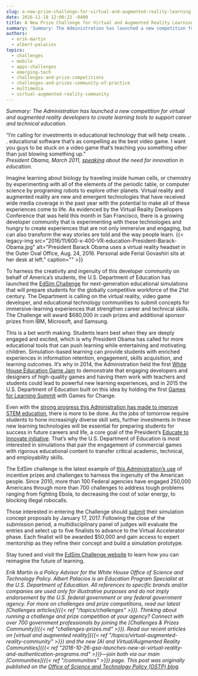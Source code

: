 ```yaml
---
slug: a-new-prize-challenge-for-virtual-and-augmented-reality-learning-tools
date: 2016-11-18 12:00:22 -0400
title: A New Prize Challenge for Virtual and Augmented Reality Learning Tools
summary: 'Summary: The Administration has launched a new competition for virtual and augmented reality developers to create learning tools to support career and technical education. &ldquo;I’m calling for investments in educational technology that will help create. . . educational software that’s as compelling as the best video game. I want you guys to be stuck on'
authors:
  - erik-martin
  - albert-palacios
topics:
  - challenges
  - mobile
  - apps-challenges
  - emerging-tech
  - challenges-and-prize-competitions
  - challenges-and-prizes-community-of-practice
  - multimedia
  - virtual-augmented-reality-community
---
```


_Summary: The Administration has launched a new competition for virtual and augmented reality developers to create learning tools to support career and technical education._

<div class="testimonial small">
  “I’m calling for investments in educational technology that will help create. . . educational software that’s as compelling as the best video game. I want you guys to be stuck on a video game that’s teaching you something other than just blowing something up.”<br /> <em><span class="test-author">President Obama, March 2011, <a href="https://www.whitehouse.gov/blog/2011/03/08/president-obama-talks-education-boston-moral-and-economic-imperative-give-every-chil" target="_blank"><u>speaking</u></a> about the need for innovation in education.</span></em>
</div>

Imagine learning about biology by traveling inside human cells, or chemistry by experimenting with all of the elements of the periodic table, or computer science by programing robots to explore other planets. Virtual reality and augmented reality are new and emergent technologies that have received wide media coverage in the past year with the potential to make all of these experiences come to life. As evidenced by the Virtual Reality Developers Conference that was held this month in San Francisco, there is a growing developer community that is experimenting with these technologies and hungry to create experiences that are not only immersive and engaging, but can also transform the way stories are told and the way people learn. {{< legacy-img src="2016/11/600-x-400-VR-education-President-Barack-Obama.jpg" alt="President Barack Obama uses a virtual reality headset in the Outer Oval Office, Aug. 24, 2016. Personal aide Ferial Govashiri sits at her desk at left." caption="" >}} 

To harness the creativity and ingenuity of this developer community on behalf of America’s students, the U.S. Department of Education has launched the <a href="http://edsimchallenge.com/" target="_blank">EdSim Challenge</a> for next-generation educational simulations that will prepare students for the globally competitive workforce of the 21st century. The Department is calling on the virtual reality, video game developer, and educational technology communities to submit concepts for immersive-learning experiences that strengthen career and technical skills. The Challenge will award $680,000 in cash prizes and additional sponsor prizes from IBM, Microsoft, and Samsung.

This is a bet worth making. Students learn best when they are deeply engaged and excited, which is why President Obama has called for more educational tools that can push learning while entertaining and motivating children. Simulation-based learning can provide students with enriched experiences in information retention, engagement, skills acquisition, and learning outcomes. It’s why in 2014, the Administration held the first <a href="https://www.whitehouse.gov/blog/2014/10/06/white-house-education-game-jam" target="_blank">White House Education Game Jam</a> to demonstrate that engaging developers and designers of high-quality games and having them work with teachers and students could lead to powerful new learning experiences, and in 2015 the U.S. Department of Education built on this idea by holding the first <a href="http://tech.ed.gov/games/" target="_blank">Games for Learning Summit</a> with Games for Change.

Even with the <a href="https://www.whitehouse.gov/the-press-office/2016/06/21/impact-report-100-examples-president-obamas-leadership-science" target="_blank">strong progress this Administration has made to improve STEM education</a>, there is more to be done. As the jobs of tomorrow require students to hone increasingly diverse skill sets, further investments in these new learning technologies will be essential for preparing students for success in future careers and life, a core goal of the President’s <a href="https://www.whitehouse.gov/issues/education/k-12/educate-innovate" target="_blank">Educate to Innovate initiative</a>. That’s why the U.S. Department of Education is most interested in simulations that pair the engagement of commercial games with rigorous educational content to transfer critical academic, technical, and employability skills.

The EdSim challenge is the latest example of <a href="https://www.whitehouse.gov/blog/2016/08/10/public-sector-prizes-and-challenges-continue-grow-use-and-sophistication" target="_blank">this Administration’s use</a> of incentive prizes and challenges to harness the ingenuity of the American people. Since 2010, more than 100 Federal agencies have engaged 250,000 Americans through more than 700 challenges to address tough problems ranging from fighting Ebola, to decreasing the cost of solar energy, to blocking illegal robocalls.

Those interested in entering the Challenge should <a href="http://edsimchallenge.com/" target="_blank">submit</a> their simulation concept proposals by January 17, 2017. Following the close of the submission period, a multidisciplinary panel of judges will evaluate the entries and select up to five finalists to advance to the Virtual Accelerator phase. Each finalist will be awarded $50,000 and gain access to expert mentorship as they refine their concept and build a simulation prototype.

Stay tuned and visit the <a href="http://edsimchallenge.com/" target="_blank">EdSim Challenge website</a> to learn how you can reimagine the future of learning.

 _Erik Martin is a Policy Advisor for the White House Office of Science and Technology Policy._ _Albert Palacios is an Education Program Specialist at the U.S. Department of Education._
_All references to specific brands and/or companies are used only for illustrative purposes and do not imply endorsement by the U.S. federal government or any federal government agency._ _For more on challenges and prize competitions, read our latest [Challenges articles]({{< ref "/topics/challenges" >}}). Thinking about running a challenge and prize competition at your agency? Connect with over 700 government professionals by joining the [Challenges & Prizes Community]({{< ref "challenges-prizes.md" >}})._ _Read our recent articles on [virtual and augmented reality]({{< ref "/topics/virtual-augmented-reality-community" >}}) and the new [AI and Virtual/Augmented Reality Communities]({{< ref "2016-10-26-gsa-launches-new-ai-virtual-reality-and-authentication-programs.md" >}})—join both via our main [Communities]({{< ref "/communities" >}}) page._ _This post was originally published on the [Office of Science and Technology Policy (OSTP) blog](https://www.whitehouse.gov/administration/eop/ostp/blog)._